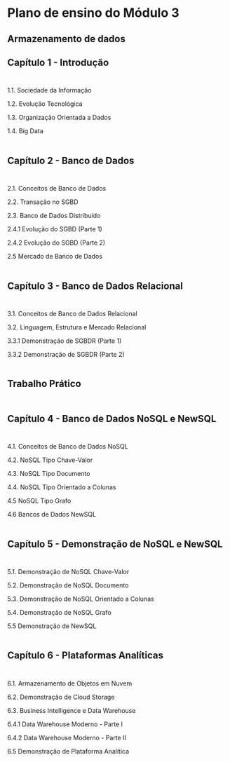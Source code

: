 # Plano de ensino do Módulo 3
## Armazenamento de dados

## Capítulo 1 - Introdução<br></br> 

1.1. Sociedade da Informação 

1.2. Evolução Tecnológica 

1.3. Organização Orientada a Dados 

1.4. Big Data<br></br> 

 
## Capítulo 2 - Banco de Dados<br></br> 

2.1. Conceitos de Banco de Dados 

2.2. Transação no SGBD 

2.3. Banco de Dados Distribuído 

2.4.1 Evolução do SGBD (Parte 1) 

2.4.2 Evolução do SGBD (Parte 2) 

2.5 Mercado de Banco de Dados<br></br> 


## Capítulo 3 - Banco de Dados Relacional<br></br> 

3.1. Conceitos de Banco de Dados Relacional 

3.2. Linguagem, Estrutura e Mercado Relacional 

3.3.1 Demonstração de SGBDR (Parte 1) 

3.3.2 Demonstração de SGBDR (Parte 2)<br></br> 

 
## Trabalho Prático<br></br> 

 
## Capítulo 4 - Banco de Dados NoSQL e NewSQL<br></br> 

4.1. Conceitos de Banco de Dados NoSQL 

4.2. NoSQL Tipo Chave-Valor 

4.3. NoSQL Tipo Documento 

4.4. NoSQL Tipo Orientado a Colunas 

4.5 NoSQL Tipo Grafo 

4.6 Bancos de Dados NewSQL<br></br> 

 
## Capítulo 5 - Demonstração de NoSQL e NewSQL<br></br> 

5.1. Demonstração de NoSQL Chave-Valor 

5.2. Demonstração de NoSQL Documento 

5.3. Demonstração de NoSQL Orientado a Colunas 

5.4. Demonstração de NoSQL Grafo 

5.5 Demonstração de NewSQL<br></br> 

 
## Capítulo 6 - Plataformas Analíticas<br></br> 

6.1. Armazenamento de Objetos em Nuvem 

6.2. Demonstração de Cloud Storage 

6.3. Business Intelligence e Data Warehouse 

6.4.1 Data Warehouse Moderno - Parte I

6.4.2 Data Warehouse Moderno - Parte II 

6.5 Demonstração de Plataforma Analítica<br></br> 
